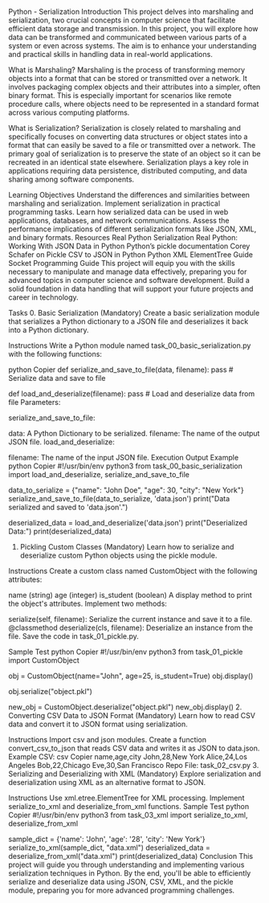 Python - Serialization
Introduction
This project delves into marshaling and serialization, two crucial concepts in computer science that facilitate efficient data storage and transmission. In this project, you will explore how data can be transformed and communicated between various parts of a system or even across systems. The aim is to enhance your understanding and practical skills in handling data in real-world applications.

What is Marshaling?
Marshaling is the process of transforming memory objects into a format that can be stored or transmitted over a network. It involves packaging complex objects and their attributes into a simpler, often binary format. This is especially important for scenarios like remote procedure calls, where objects need to be represented in a standard format across various computing platforms.

What is Serialization?
Serialization is closely related to marshaling and specifically focuses on converting data structures or object states into a format that can easily be saved to a file or transmitted over a network. The primary goal of serialization is to preserve the state of an object so it can be recreated in an identical state elsewhere. Serialization plays a key role in applications requiring data persistence, distributed computing, and data sharing among software components.

Learning Objectives
Understand the differences and similarities between marshaling and serialization.
Implement serialization in practical programming tasks.
Learn how serialized data can be used in web applications, databases, and network communications.
Assess the performance implications of different serialization formats like JSON, XML, and binary formats.
Resources
Real Python Serialization
Real Python: Working With JSON Data in Python
Python’s pickle documentation
Corey Schafer on Pickle
CSV to JSON in Python
Python XML ElementTree Guide
Socket Programming Guide
This project will equip you with the skills necessary to manipulate and manage data effectively, preparing you for advanced topics in computer science and software development. Build a solid foundation in data handling that will support your future projects and career in technology.

Tasks
0. Basic Serialization (Mandatory)
Create a basic serialization module that serializes a Python dictionary to a JSON file and deserializes it back into a Python dictionary.

Instructions
Write a Python module named task_00_basic_serialization.py with the following functions:

python
Copier
def serialize_and_save_to_file(data, filename):
    pass  # Serialize data and save to file

def load_and_deserialize(filename):
    pass  # Load and deserialize data from file
Parameters:

serialize_and_save_to_file:

data: A Python Dictionary to be serialized.
filename: The name of the output JSON file.
load_and_deserialize:

filename: The name of the input JSON file.
Execution Output Example
python
Copier
#!/usr/bin/env python3
from task_00_basic_serialization import load_and_deserialize, serialize_and_save_to_file

data_to_serialize = {"name": "John Doe", "age": 30, "city": "New York"}
serialize_and_save_to_file(data_to_serialize, 'data.json')
print("Data serialized and saved to 'data.json'.")

deserialized_data = load_and_deserialize('data.json')
print("Deserialized Data:")
print(deserialized_data)
1. Pickling Custom Classes (Mandatory)
Learn how to serialize and deserialize custom Python objects using the pickle module.

Instructions
Create a custom class named CustomObject with the following attributes:

name (string)
age (integer)
is_student (boolean)
A display method to print the object's attributes.
Implement two methods:

serialize(self, filename): Serialize the current instance and save it to a file.
@classmethod deserialize(cls, filename): Deserialize an instance from the file.
Save the code in task_01_pickle.py.

Sample Test
python
Copier
#!/usr/bin/env python3
from task_01_pickle import CustomObject

obj = CustomObject(name="John", age=25, is_student=True)
obj.display()

obj.serialize("object.pkl")

new_obj = CustomObject.deserialize("object.pkl")
new_obj.display()
2. Converting CSV Data to JSON Format (Mandatory)
Learn how to read CSV data and convert it to JSON format using serialization.

Instructions
Import csv and json modules.
Create a function convert_csv_to_json that reads CSV data and writes it as JSON to data.json.
Example CSV:
csv
Copier
name,age,city
John,28,New York
Alice,24,Los Angeles
Bob,22,Chicago
Eve,30,San Francisco
Repo
File: task_02_csv.py
3. Serializing and Deserializing with XML (Mandatory)
Explore serialization and deserialization using XML as an alternative format to JSON.

Instructions
Use xml.etree.ElementTree for XML processing.
Implement serialize_to_xml and deserialize_from_xml functions.
Sample Test
python
Copier
#!/usr/bin/env python3
from task_03_xml import serialize_to_xml, deserialize_from_xml

sample_dict = {'name': 'John', 'age': '28', 'city': 'New York'}
serialize_to_xml(sample_dict, "data.xml")
deserialized_data = deserialize_from_xml("data.xml")
print(deserialized_data)
Conclusion
This project will guide you through understanding and implementing various serialization techniques in Python. By the end, you'll be able to efficiently serialize and deserialize data using JSON, CSV, XML, and the pickle module, preparing you for more advanced programming challenges.